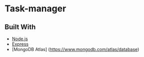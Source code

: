 # Task-manager
<h2>Built With </h2>

-   [Node.js](https://nodejs.org/en/)
-   [Express](https://expressjs.com/)
-   [MongoDB Atlas] (https://www.mongodb.com/atlas/database)
